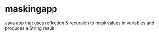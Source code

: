 # maskingapp
Java app that uses reflection & recursion to mask values in variables and produces a String result


